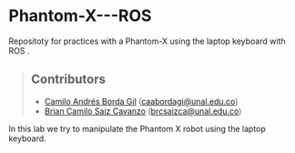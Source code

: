 # Phantom-X---ROS
Repositoty for practices with a Phantom-X using the laptop keyboard with ROS .

> ## Contributors
> 
> - [Camilo Andrés Borda Gil](https://github.com/Canborda) (caabordagi@unal.edu.co)
> - [Brian Camilo Saiz Cavanzo](https://github.com/briansaiz) (brcsaizca@unal.edu.co)

In this lab we try to manipulate the Phantom X robot using the laptop keyboard.
